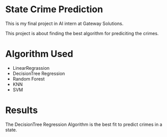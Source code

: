 # State Crime Prediction

This is my final project in AI intern at Gateway Solutions.

This project is about finding the best algorithm for prediciting the crimes.

# Algorithm Used
 - LinearRegrassion
 - DecisionTree Regression
 - Random Forest
 - KNN
 - SVM

# Results
The DecisionTree Regression Algorithm is the best fit to predict crimes in a state.
